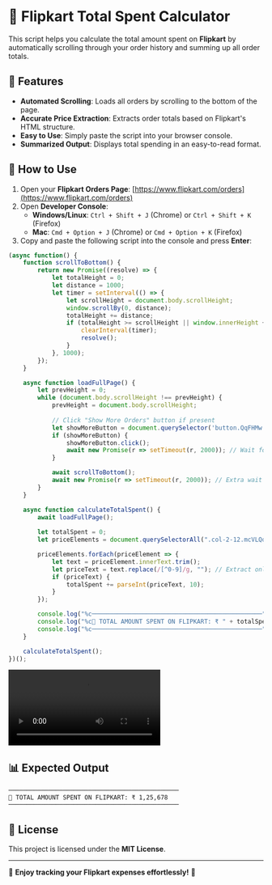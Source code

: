 # 🛒 Flipkart Total Spent Calculator

This script helps you calculate the total amount spent on **Flipkart** by automatically scrolling through your order history and summing up all order totals.

## 🚀 Features

- **Automated Scrolling**: Loads all orders by scrolling to the bottom of the page.
- **Accurate Price Extraction**: Extracts order totals based on Flipkart's HTML structure.
- **Easy to Use**: Simply paste the script into your browser console.
- **Summarized Output**: Displays total spending in an easy-to-read format.

## 📌 How to Use

1. Open your **Flipkart Orders Page**: [https://www.flipkart.com/orders](https://www.flipkart.com/orders)
2. Open **Developer Console**:
   - **Windows/Linux**: `Ctrl + Shift + J` (Chrome) or `Ctrl + Shift + K` (Firefox)
   - **Mac**: `Cmd + Option + J` (Chrome) or `Cmd + Option + K` (Firefox)
3. Copy and paste the following script into the console and press **Enter**:

```javascript
(async function() {
    function scrollToBottom() {
        return new Promise((resolve) => {
            let totalHeight = 0;
            let distance = 1000;
            let timer = setInterval(() => {
                let scrollHeight = document.body.scrollHeight;
                window.scrollBy(0, distance);
                totalHeight += distance;
                if (totalHeight >= scrollHeight || window.innerHeight + window.scrollY >= document.body.offsetHeight) {
                    clearInterval(timer);
                    resolve();
                }
            }, 1000);
        });
    }

    async function loadFullPage() {
        let prevHeight = 0;
        while (document.body.scrollHeight !== prevHeight) {
            prevHeight = document.body.scrollHeight;
            
            // Click "Show More Orders" button if present
            let showMoreButton = document.querySelector('button.QqFHMw.v0q-qo');
            if (showMoreButton) {
                showMoreButton.click();
                await new Promise(r => setTimeout(r, 2000)); // Wait for new orders to load
            }

            await scrollToBottom();
            await new Promise(r => setTimeout(r, 2000)); // Extra wait for content to load
        }
    }

    async function calculateTotalSpent() {
        await loadFullPage();
        
        let totalSpent = 0;
        let priceElements = document.querySelectorAll(".col-2-12.mcVLQq");

        priceElements.forEach(priceElement => {
            let text = priceElement.innerText.trim();
            let priceText = text.replace(/[^0-9]/g, ""); // Extract only numbers
            if (priceText) {
                totalSpent += parseInt(priceText, 10);
            }
        });

        console.log("%c───────────────────────────────────────────────", "font-size: 20px; font-weight: bold;");
        console.log("%c🛒 TOTAL AMOUNT SPENT ON FLIPKART: ₹ " + totalSpent, "font-size: 30px; font-weight: bold; color: green;");
        console.log("%c───────────────────────────────────────────────", "font-size: 20px; font-weight: bold;");
    }

    calculateTotalSpent();
})();

```
![Flipkart Script Demo](flipkart.mkv)


## 📊 Expected Output

```
───────────────────────────────────────────────
🛒 TOTAL AMOUNT SPENT ON FLIPKART: ₹ 1,25,678
───────────────────────────────────────────────
```

## 📜 License

This project is licensed under the **MIT License**.

---

🔹 **Enjoy tracking your Flipkart expenses effortlessly!** 🚀

